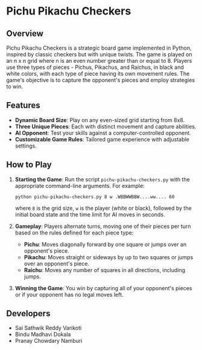 # Pichu Pikachu Checkers

## Overview
Pichu Pikachu Checkers is a strategic board game implemented in Python, inspired by classic checkers but with unique twists. The game is played on an n x n grid where n is an even number greater than or equal to 8. Players use three types of pieces - Pichus, Pikachus, and Raichus, in black and white colors, with each type of piece having its own movement rules. The game's objective is to capture the opponent's pieces and employ strategies to win.

## Features
- **Dynamic Board Size**: Play on any even-sized grid starting from 8x8.
- **Three Unique Pieces**: Each with distinct movement and capture abilities.
- **AI Opponent**: Test your skills against a computer-controlled opponent.
- **Customizable Game Rules**: Tailored game experience with adjustable settings.

## How to Play
1. **Starting the Game**: Run the script `pichu-pikachu-checkers.py` with the appropriate command-line arguments. For example:
   ```
   python pichu-pikachu-checkers.py 8 w .WBBWWBBW....ww.... 60
   ```
   where `8` is the grid size, `w` is the player (white or black), followed by the initial board state and the time limit for AI moves in seconds.

2. **Gameplay**: Players alternate turns, moving one of their pieces per turn based on the rules defined for each piece type:
   - **Pichu**: Moves diagonally forward by one square or jumps over an opponent's piece.
   - **Pikachu**: Moves straight or sideways by up to two squares or jumps over an opponent's piece.
   - **Raichu**: Moves any number of squares in all directions, including jumps.

3. **Winning the Game**: You win by capturing all of your opponent's pieces or if your opponent has no legal moves left.

## Developers
- Sai Sathwik Reddy Varikoti
- Bindu Madhavi Dokala
- Pranay Chowdary Namburi

